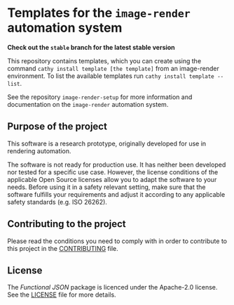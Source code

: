 # Templates for the `image-render` automation system

**Check out the `stable` branch for the latest stable version**

This repository contains templates, which you can create using the command `cathy install template [the template]` from an image-render environment. To list the available templates run `cathy install template --list`.

See the repository `image-render-setup` for more information and documentation on the `image-render` automation system.

## Purpose of the project

This software is a research prototype, originally developed for use in rendering automation.

The software is not ready for production use. It has neither been developed nor tested for a specific use case. However, the license conditions of the applicable Open Source licenses allow you to adapt the software to your needs. Before using it in a safety relevant setting, make sure that the software fulfills your requirements and adjust it according to any applicable safety standards (e.g. ISO 26262).

## Contributing to the project

Please read the conditions you need to comply with in order to contribute to this project in the [CONTRIBUTING](CONTRIBUTING.md) file. 

## License

The *Functional JSON* package is licenced under the Apache-2.0 license. See the [LICENSE](LICENSE.md) file for more details.
